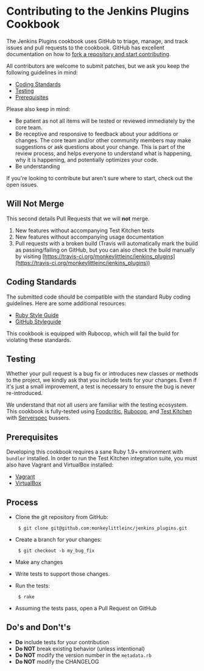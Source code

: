 # Contributing to the Jenkins Plugins Cookbook
The Jenkins Plugins cookbook uses GitHub to triage, manage, and track issues and pull requests to the cookbook. GitHub has excellent documentation on how to [fork a repository and start contributing](https://help.github.com/articles/fork-a-repo.).

All contributors are welcome to submit patches, but we ask you keep the following guidelines in mind:
- [Coding Standards](#coding-standards)
- [Testing](#testing)
- [Prerequisites](#prerequisites)

Please also keep in mind:
- Be patient as not all items will be tested or reviewed immediately by the core team.
- Be receptive and responsive to feedback about your additions or changes. The core team and/or other community members may make suggestions or ask questions about your change. This is part of the review process, and helps everyone to understand what is happening, why it is happening, and potentially optimizes your code.
- Be understanding

If you're looking to contribute but aren't sure where to start, check out the open issues.

## Will Not Merge
This second details Pull Requests that we will **not** merge.
1. New features without accompanying Test Kitchen tests
2. New features without accompanying usage documentation
3. Pull requests with a broken build (Travis will automatically mark the build as passing/failing on GitHub, but you can also check the build manually by visiting [https://travis-ci.org/monkeylittleinc/jenkins_plugins](https://travis-ci.org/monkeylittleinc/jenkins_plugins))

## Coding Standards
The submitted code should be compatible with the standard Ruby coding guidelines. Here are some additional resources:
- [Ruby Style Guide](https://github.com/bbatsov/ruby-style-guide)
- [GitHub Styleguide](https://github.com/styleguide/ruby)

This cookbook is equipped with Rubocop, which will fail the build for violating these standards.

## Testing
Whether your pull request is a bug fix or introduces new classes or methods to the project, we kindly ask that you include tests for your changes. Even if it's just a small improvement, a test is necessary to ensure the bug is never re-introduced.

We understand that not all users are familiar with the testing ecosystem. This cookbook is fully-tested using [Foodcritic](https://github.com/acrmp/foodcritic), [Rubocop](https://github.com/bbatsov/rubocop), and [Test Kitchen](https://github.com/test-kitchen/test-kitchen) with [Serverspec](https://github.com/serverspec/serverspec) bussers.

## Prerequisites
Developing this cookbook requires a sane Ruby 1.9+ environment with `bundler` installed. In order to run the Test Kitchen integration suite, you must also have Vagrant and VirtualBox installed:
- [Vagrant](https://vagrantup.com)
- [VirtualBox](https://virtualbox.org)

## Process
- Clone the git repository from GitHub:

  ```
   $ git clone git@github.com:monkeylittleinc/jenkins_plugins.git
  ```

- Create a branch for your changes:

  ```
   $ git checkout -b my_bug_fix
  ```

- Make any changes
- Write tests to support those changes.
- Run the tests:

  ```
   $ rake
  ```

- Assuming the tests pass, open a Pull Request on GitHub

## Do's and Don't's
- **Do** include tests for your contribution
- **Do NOT** break existing behavior (unless intentional)
- **Do NOT** modify the version number in the `metadata.rb`
- **Do NOT** modify the CHANGELOG
